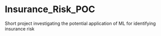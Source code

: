 # Insurance_Risk_POC
Short project investigating the potential application of ML for identifying insurance risk
